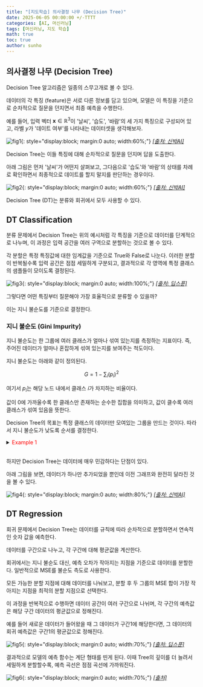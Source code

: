 ```yaml
---
title: "[지도학습] 의사결정 나무 (Decision Tree)"
date: 2025-06-05 00:00:00 +/-TTTT
categories: [AI, 머신러닝]
tags: [머신러닝, 지도 학습]
math: true
toc: true
author: sunho
---
```


## 의사결정 나무 (Decision Tree)

Decision Tree 알고리즘은 일종의 스무고개로 볼 수 있다.

데이터의 각 특징 (feature)은 서로 다른 정보를 담고 있으며, 모델은 이 특징을 기준으로 순차적으로 질문을 던지면서 최종 예측을 수행한다.

예를 들어, 입력 벡터 $\mathbf{x}\in\mathbb{R}^3$이 '날씨', '습도', '바람'의 세 가지 특징으로 구성되어 있고, 라벨 $y$가 '데이트 여부'를 나타내는 데이터셋을 생각해보자.

![fig1](ml/5-1.png){: style="display:block; margin:0 auto; width:60%;"}
_[[출처: 신박AI]](https://www.youtube.com/watch?v=vutU-SLTZ-A)_

Decision Tree는 이들 특징에 대해 순차적으로 질문을 던지며 답을 도출한다.

아래 그림은 먼저 '날씨'가 어떤지 살펴보고, 그다음으로 '습도'와 '바람'의 상태를 차례로 확인하면서 최종적으로 데이트를 할지 말지를 판단하는 경우이다.

![fig2](ml/5-2.png){: style="display:block; margin:0 auto; width:60%;"}
_[[출처: 신박AI]](https://www.youtube.com/watch?v=vutU-SLTZ-A)_

Decision Tree (DT)는 분류와 회귀에서 모두 사용할 수 있다.

## DT Classification

분류 문제에서 Decision Tree는 위의 예시처럼 각 특징을 기준으로 데이터를 단계적으로 나누며, 이 과정은 입력 공간을 여러 구역으로 분할하는 것으로 볼 수 있다.

각 분할은 특정 특징값에 대한 임계값을 기준으로 True와 False로 나눈다. 이러한 분할이 반복될수록 입력 공간은 점점 세밀하게 구분되고, 결과적으로 각 영역에 특정 클래스의 샘플들이 모이도록 결정된다.

![fig3](ml/5-3.png){: style="display:block; margin:0 auto; width:100%;"}
_[[출처: 딥스푼]](https://www.youtube.com/watch?v=AyCTgUVvttU)_

그렇다면 어떤 특징부터 질문해야 가장 효율적으로 분류할 수 있을까?

이는 지니 불순도를 기준으로 결정한다.

### 지니 불순도 (Gini Impurity)

지니 불순도는 한 그룹에 여러 클래스가 얼마나 섞여 있는지를 측정하는 지표이다. 즉, 주어진 데이터가 얼마나 혼잡하게 섞여 있는지를 보여주는 척도이다.

지니 불순도는 아래와 같이 정의된다.

$$
G=1-\sum_i(p_i)^2
$$

여기서 $p_i$는 해당 노드 내에서 클래스 $i$가 차지하는 비율이다.

값이 $0$에 가까울수록 한 클래스만 존재하는 순수한 집합을 의미하고,
값이 클수록 여러 클래스가 섞여 있음을 뜻한다.

Decision Tree의 목표는 특정 클래스의 데이터만 모여있는 그룹을 만드는 것이다. 따라서 지니 불순도가 낮도록 순서를 결정한다.

<details>
<summary><font color='#FF0000'>Example 1</font></summary>
<div markdown="1">

상단의 예시에서 지니 불순도를 계산해보자.

$$\vphantom{\Big(}
G=1-\left((p_{Yes})^2+(p_{No})^2\right)
$$

먼저 '날씨' 특징에 대한 지니 불순도 계산하면 아래와 같다.

1. '맑음'에 대한 지니 불순도 계산

    $$
    G=1-\left((\frac{1}{3})^2+(\frac{2}{3})^2\right)\approx0.444
    $$

    '맑음'으로 선택했을 때 3개 중 Yes가 1개, No가 2개라는 뜻이다.

2. '흐림'에 대한 지니 불순도 계산

    $$
    G=1-\left((\frac{2}{2})^2+(\frac{0}{2})^2\right)=0
    $$

3. '비'에 대한 지니 불순도 계산

    $$
    G=1-\left((\frac{2}{3})^2+(\frac{1}{3})^2\right)\approx0.444
    $$

따라서 날씨 전체에 대한 평균 지니 불순는 다음과 같다.

$$
G_{\text{날씨}}=\frac{3}{8}(0.444)+\frac{2}{8}(0)+\frac{3}{8}(0.444)=0.333
$$

동일한 방법으로 '습도'와 '바람'에 대한 지니 불순도를 계산하면 각각 $G_{\text{습도}}=0.4375~,~G_{\text{바람}}=0.4665$이다.

세 특징 중 '날씨'의 지니 불순도가 가장 낮으므로, Decision Tree는 첫 번째 분할 기준으로 '날씨'를 선택하게 된다.

---

</div>
</details>
<br>

하지만 Decision Tree는 데이터에 매우 민감하다는 단점이 있다.

아래 그림을 보면, 데이터가 하나만 추가되었을 뿐인데 이전 그래프와 완전히 달라진 것을 볼 수 있다.

![fig4](ml/5-4.png){: style="display:block; margin:0 auto; width:80%;"}
_[[출처: 신박AI]](https://www.youtube.com/watch?v=vutU-SLTZ-A)_

## DT Regression

회귀 문제에서 Decision Tree는 데이터를 규칙에 따라 순차적으로 분할하면서 연속적인 숫자 값을 예측한다.

데이터를 구간으로 나누고, 각 구간에 대해 평균값을 계산한다.

회귀에서는 지니 불순도 대신, 예측 오차가 작아지는 지점을 기준으로 데이터를 분할한다. 일반적으로 MSE를 불순도 측도로 사용한다.

모든 가능한 분할 지점에 대해 데이터를 나눠보고, 분할 후 두 그룹의 MSE 합이 가장 작아지는 지점을 최적의 분할 지점으로 선택한다.

이 과정을 반복적으로 수행하면 데이터 공간이 여러 구간으로 나뉘며, 각 구간의 예측값은 해당 구간 데이터의 평균값으로 정해진다.

예를 들어 새로운 데이터가 들어왔을 때 그 데이터가 구간1에 해당한다면, 그 데이터의 회귀 예측값은 구간1의 평균값으로 정해진다.

![fig5](ml/5-5.png){: style="display:block; margin:0 auto; width:70%;"}
_[[출처: 딥스푼]](https://www.youtube.com/watch?v=AyCTgUVvttU)_

결과적으로 모델의 예측 함수는 계단 형태를 띤게 된다. 이때 Tree의 깊이를 더 늘려서 세밀하게 분할할수록, 예측 곡선은 점점 곡선에 가까워진다.

![fig6](ml/5-6.png){: style="display:block; margin:0 auto; width:70%;"}
_[[출처]](https://scikit-learn.org/0.23/auto_examples/ensemble/plot_adaboost_regression.html)_


